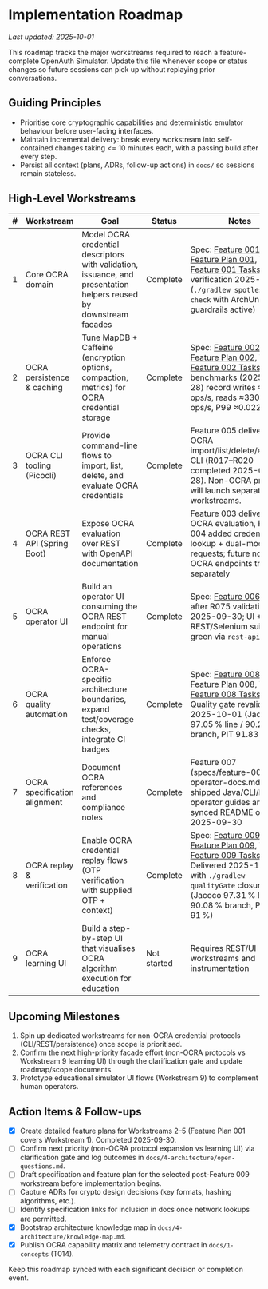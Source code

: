 # Implementation Roadmap

_Last updated: 2025-10-01_

This roadmap tracks the major workstreams required to reach a feature-complete OpenAuth Simulator. Update this file whenever scope or status changes so future sessions can pick up without replaying prior conversations.

## Guiding Principles

- Prioritise core cryptographic capabilities and deterministic emulator behaviour before user-facing interfaces.
- Maintain incremental delivery: break every workstream into self-contained changes taking &lt;= 10 minutes each, with a passing build after every step.
- Persist all context (plans, ADRs, follow-up actions) in `docs/` so sessions remain stateless.

## High-Level Workstreams

| # | Workstream | Goal | Status | Notes |
|---|------------|------|--------|-------|
| 1 | Core OCRA domain | Model OCRA credential descriptors with validation, issuance, and presentation helpers reused by downstream facades | Complete | Spec: [Feature 001](specs/feature-001-core-credential-domain.md), Plan: [Feature Plan 001](feature-plan-001-core-domain.md), Tasks: [Feature 001 Tasks](tasks/feature-001-core-credential-domain.md); Final verification 2025-09-28 (`./gradlew spotlessApply check` with ArchUnit guardrails active) |
| 2 | OCRA persistence & caching | Tune MapDB + Caffeine (encryption options, compaction, metrics) for OCRA credential storage | Complete | Spec: [Feature 002](specs/feature-002-persistence-hardening.md), Plan: [Feature Plan 002](feature-plan-002-persistence-hardening.md), Tasks: [Feature 002 Tasks](tasks/feature-002-persistence-hardening.md); Final benchmarks (2025-09-28) record writes ≈2.57k ops/s, reads ≈330k ops/s, P99 ≈0.02283 ms |
| 3 | OCRA CLI tooling (Picocli) | Provide command-line flows to import, list, delete, and evaluate OCRA credentials | Complete | Feature 005 delivered OCRA import/list/delete/evaluate CLI (R017–R020 completed 2025-09-28). Non-OCRA protocols will launch separate workstreams. |
| 4 | OCRA REST API (Spring Boot) | Expose OCRA evaluation over REST with OpenAPI documentation | Complete | Feature 003 delivered OCRA evaluation, Feature 004 added credential lookup + dual-mode requests; future non-OCRA endpoints tracked separately |
| 5 | OCRA operator UI | Build an operator UI consuming the OCRA REST endpoint for manual operations | Complete | Spec: [Feature 006](specs/feature-006-ocra-operator-ui.md) closed after R075 validation on 2025-09-30; UI + REST/Selenium suites green via `rest-api:test` |
| 6 | OCRA quality automation | Enforce OCRA-specific architecture boundaries, expand test/coverage checks, integrate CI badges | Complete | Spec: [Feature 008](specs/feature-008-ocra-quality-automation.md), Plan: [Feature Plan 008](feature-plan-008-ocra-quality-automation.md), Tasks: [Feature 008 Tasks](tasks/feature-008-ocra-quality-automation.md); Quality gate revalidated 2025-10-01 (Jacoco 97.05 % line / 90.24 % branch, PIT 91.83 %) |
| 7 | OCRA specification alignment | Document OCRA references and compliance notes | Complete | Feature 007 (specs/feature-007-operator-docs.md) shipped Java/CLI/REST operator guides and synced README on 2025-09-30 |
| 8 | OCRA replay & verification | Enable OCRA credential replay flows (OTP verification with supplied OTP + context) | Complete | Spec: [Feature 009](specs/feature-009-ocra-replay-verification.md), Plan: [Feature Plan 009](feature-plan-009-ocra-replay-verification.md), Tasks: [Feature 009 Tasks](tasks/feature-009-ocra-replay-verification.md); Delivered 2025-10-01 with `./gradlew qualityGate` closure (Jacoco 97.31 % line / 90.08 % branch, PIT 91 %) |
| 9 | OCRA learning UI | Build a step-by-step UI that visualises OCRA algorithm execution for education | Not started | Requires REST/UI workstreams and instrumentation |

## Upcoming Milestones

1. Spin up dedicated workstreams for non-OCRA credential protocols (CLI/REST/persistence) once scope is prioritised.
2. Confirm the next high-priority facade effort (non-OCRA protocols vs Workstream 9 learning UI) through the clarification gate and update roadmap/scope documents.
3. Prototype educational simulator UI flows (Workstream 9) to complement human operators.

## Action Items & Follow-ups

- [x] Create detailed feature plans for Workstreams 2–5 (Feature Plan 001 covers Workstream 1). Completed 2025-09-30.
- [ ] Confirm next priority (non-OCRA protocol expansion vs learning UI) via clarification gate and log outcomes in `docs/4-architecture/open-questions.md`.
- [ ] Draft specification and feature plan for the selected post-Feature 009 workstream before implementation begins.
- [ ] Capture ADRs for crypto design decisions (key formats, hashing algorithms, etc.).
- [ ] Identify specification links for inclusion in docs once network lookups are permitted.
- [x] Bootstrap architecture knowledge map in `docs/4-architecture/knowledge-map.md`.
- [x] Publish OCRA capability matrix and telemetry contract in `docs/1-concepts` (T014).

Keep this roadmap synced with each significant decision or completion event.
